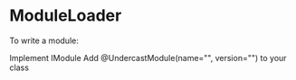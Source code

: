 ModuleLoader
============

To write a module:

Implement IModule
Add @UndercastModule(name="", version="") to your class
